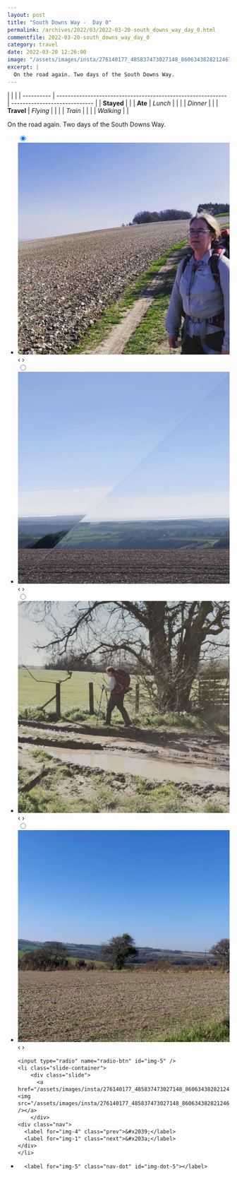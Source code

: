 ```yaml
---
layout: post
title: "South Downs Way -  Day 0"
permalink: /archives/2022/03/2022-03-20-south_downs_way_day_0.html
commentfile: 2022-03-20-south_downs_way_day_0
category: travel
date: 2022-03-20 12:26:00
image: "/assets/images/insta/276140177_485837473027148_8606343828212467204_n_17910405779447416.webp"
excerpt: |
  On the road again. Two days of the South Downs Way.
---
```


|            |                                                              |
| ---------- | ------------------------------------------------------------ | ----------------------------- |
| **Stayed** |  |
| **Ate**    | _Lunch_                                                      |          |
|            | _Dinner_                                                     |          |
| **Travel** | _Flying_                                                     |          |
|            | _Train_                                                      |          |
|            | _Walking_                                                    |          |


On the road again. Two days of the South Downs Way.


<ul class="slides">
    <input type="radio" name="radio-btn" id="img-1" checked="checked" />
    <li class="slide-container">
        <div class="slide">
          <a href="/assets/images/insta/276121090_504607704407399_8074065590671233359_n_17936534708002071.webp"><img src="/assets/images/insta/276121090_504607704407399_8074065590671233359_n_17936534708002071.webp" /></a>
        </div>
    <div class="nav">
      <label for="img-5" class="prev">&#x2039;</label>
      <label for="img-2" class="next">&#x203a;</label>
    </div>
    </li>
        <input type="radio" name="radio-btn" id="img-2"  />
    <li class="slide-container">
        <div class="slide">
          <a href="/assets/images/insta/276984043_378000350999767_8313353922391948914_n_17936260414995676.webp"><img src="/assets/images/insta/276984043_378000350999767_8313353922391948914_n_17936260414995676.webp" /></a>
        </div>
    <div class="nav">
      <label for="img-1" class="prev">&#x2039;</label>
      <label for="img-3" class="next">&#x203a;</label>
    </div>
    </li>
        <input type="radio" name="radio-btn" id="img-3"  />
    <li class="slide-container">
        <div class="slide">
          <a href="/assets/images/insta/276151336_492835628992847_1334171927216772376_n_17914891925272504.webp"><img src="/assets/images/insta/276151336_492835628992847_1334171927216772376_n_17914891925272504.webp" /></a>
        </div>
    <div class="nav">
      <label for="img-2" class="prev">&#x2039;</label>
      <label for="img-4" class="next">&#x203a;</label>
    </div>
    </li>
        <input type="radio" name="radio-btn" id="img-4"  />
    <li class="slide-container">
        <div class="slide">
          <a href="/assets/images/insta/276098522_448710520331498_62150865663360190_n_17923275569246394.webp"><img src="/assets/images/insta/276098522_448710520331498_62150865663360190_n_17923275569246394.webp" /></a>
        </div>
    <div class="nav">
      <label for="img-3" class="prev">&#x2039;</label>
      <label for="img-5" class="next">&#x203a;</label>
    </div>
    </li>
    
    <input type="radio" name="radio-btn" id="img-5" />
    <li class="slide-container">
        <div class="slide">
          <a href="/assets/images/insta/276140177_485837473027148_8606343828212467204_n_17910405779447416.webp"><img src="/assets/images/insta/276140177_485837473027148_8606343828212467204_n_17910405779447416.webp" /></a>
        </div>
    <div class="nav">
      <label for="img-4" class="prev">&#x2039;</label>
      <label for="img-1" class="next">&#x203a;</label>
    </div>
    </li>
			
<li class="nav-dots">
      <label for="img-1" class="nav-dot" id="img-dot-1"></label>
      <label for="img-2" class="nav-dot" id="img-dot-2"></label>
      <label for="img-3" class="nav-dot" id="img-dot-3"></label>
      <label for="img-4" class="nav-dot" id="img-dot-4"></label>

      <label for="img-5" class="nav-dot" id="img-dot-5"></label>

</li>
</ul>        
             

		